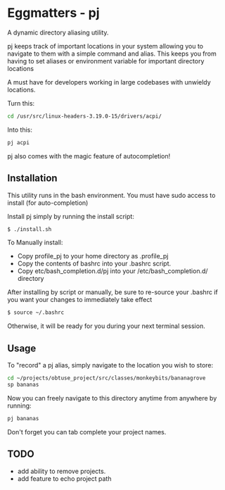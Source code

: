 Eggmatters - pj
=====================

A dynamic directory aliasing utility.

pj keeps track of important locations in your system allowing you to navigate to them with a simple command and alias.
This keeps you from having to set aliases or environment variable for important directory locations

A must have for developers working in large codebases with unwieldy locations.

Turn this:

``` bash
cd /usr/src/linux-headers-3.19.0-15/drivers/acpi/
```

Into this:

``` bash
pj acpi
```

pj also comes with the magic feature of autocompletion! 

Installation
------------
This utility runs in the bash environment.
You must have sudo access to install (for auto-completion)

Install pj simply by running the install script:

``` bash
$ ./install.sh
```
To Manually install:

- Copy profile_pj to your home directory as .profile_pj
- Copy the contents of bashrc into your .bashrc script.
- Copy etc/bash_completion.d/pj into your /etc/bash_completion.d/ directory

After installing by script or manually, be sure to re-source your .bashrc 
if you want your changes to immediately take effect
``` bash
$ source ~/.bashrc
```
Otherwise, it will be ready for you during your next terminal session.

Usage
-----
To "record" a pj alias, simply navigate to the location you wish to store:
``` bash
cd ~/projects/obtuse_project/src/classes/monkeybits/bananagrove
sp bananas
```
Now you can freely navigate to this directory anytime from anywhere by running:
``` bash
pj bananas
```
Don't forget you can tab complete your project names.

TODO
----
- add ability to remove projects.
- add feature to echo project path
